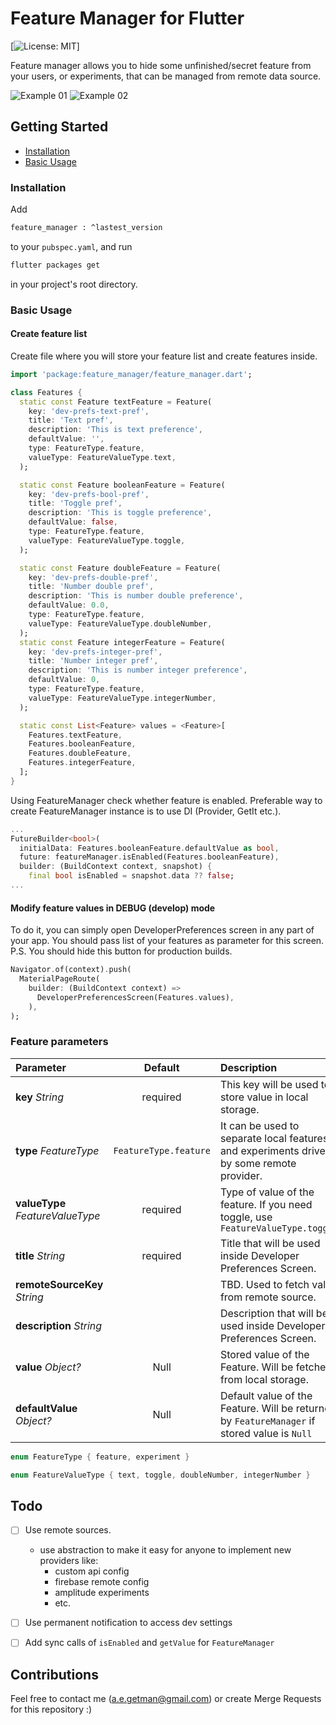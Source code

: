 # Feature Manager for Flutter

[![License: MIT](https://img.shields.io/badge/Licence-MIT-success.svg)]

Feature manager allows you to hide some unfinished/secret feature from your users, or experiments, that can be managed
from remote data source.

![Example 01](doc/feature-manager-1.png) ![Example 02](doc/feature-manager-2.png)

## Getting Started

- [Installation](#installation)
- [Basic Usage](#basic-usage)

### Installation

Add

```bash
feature_manager : ^lastest_version
```

to your `pubspec.yaml`, and run

```bash
flutter packages get
```

in your project's root directory.

### Basic Usage

#### Create feature list

Create file where you will store your feature list and create features inside.

```dart
import 'package:feature_manager/feature_manager.dart';

class Features {
  static const Feature textFeature = Feature(
    key: 'dev-prefs-text-pref',
    title: 'Text pref',
    description: 'This is text preference',
    defaultValue: '',
    type: FeatureType.feature,
    valueType: FeatureValueType.text,
  );

  static const Feature booleanFeature = Feature(
    key: 'dev-prefs-bool-pref',
    title: 'Toggle pref',
    description: 'This is toggle preference',
    defaultValue: false,
    type: FeatureType.feature,
    valueType: FeatureValueType.toggle,
  );

  static const Feature doubleFeature = Feature(
    key: 'dev-prefs-double-pref',
    title: 'Number double pref',
    description: 'This is number double preference',
    defaultValue: 0.0,
    type: FeatureType.feature,
    valueType: FeatureValueType.doubleNumber,
  );
  static const Feature integerFeature = Feature(
    key: 'dev-prefs-integer-pref',
    title: 'Number integer pref',
    description: 'This is number integer preference',
    defaultValue: 0,
    type: FeatureType.feature,
    valueType: FeatureValueType.integerNumber,
  );

  static const List<Feature> values = <Feature>[
    Features.textFeature,
    Features.booleanFeature,
    Features.doubleFeature,
    Features.integerFeature,
  ];
}
```

Using FeatureManager check whether feature is enabled.
Preferable way to create FeatureManager instance is to use DI (Provider, GetIt etc.).

```dart
...
FutureBuilder<bool>(
  initialData: Features.booleanFeature.defaultValue as bool,
  future: featureManager.isEnabled(Features.booleanFeature),
  builder: (BuildContext context, snapshot) {
    final bool isEnabled = snapshot.data ?? false;
...
```

#### Modify feature values in DEBUG (develop) mode
To do it, you can simply open DeveloperPreferences screen in any part of your app.
You should pass list of your features as parameter for this screen.
P.S. You should hide this button for production builds.

```dart
Navigator.of(context).push(
  MaterialPageRoute(
    builder: (BuildContext context) =>
      DeveloperPreferencesScreen(Features.values),
    ),
);
```

### Feature parameters


| Parameter                 |                       Default                       | Description                                                                                                             |
| :------------------------ | :-------------------------------------------------: | :---------------------------------------------------------------------------------------------------------------------- |
| **key** *String*          |                        required                     | This key will be used to store value in local storage.                                                             |
| **type** *FeatureType*    |                         `FeatureType.feature`       | It can be used to separate local features and experiments driven by some remote provider. |
| **valueType** *FeatureValueType*|                         required              |  Type of value of the feature. If you need toggle, use `FeatureValueType.toggle` |
| **title** *String*        |                          required                   | Title that will be used inside Developer Preferences Screen.     |
| **remoteSourceKey** *String*|                                                   | TBD. Used to fetch value from remote source. |
| **description** *String*  |                                                     | Description that will be used inside Developer Preferences Screen. |
| **value**  *Object?*      |                          Null                       | Stored value of the Feature. Will be fetched from local storage. |
| **defaultValue** *Object?*|                   Null                              | Default value of the Feature. Will be returned by `FeatureManager` if stored value is `Null` |

```dart
enum FeatureType { feature, experiment }
```
```dart
enum FeatureValueType { text, toggle, doubleNumber, integerNumber }
```

## Todo

- [ ] Use remote sources.
  - use abstraction to make it easy for anyone to implement new providers like:
    - custom api config
    - firebase remote config
    - amplitude experiments
    - etc.

- [ ] Use permanent notification to access dev settings

- [ ] Add sync calls of `isEnabled` and `getValue` for `FeatureManager`

## Contributions
Feel free to contact me (a.e.getman@gmail.com) or create Merge Requests for this repository :)